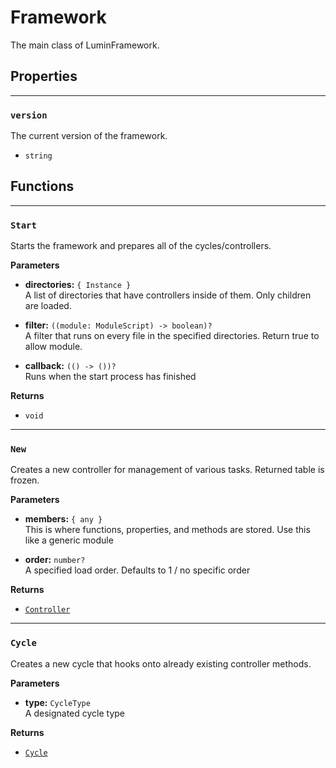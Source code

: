 # Framework

The main class of LuminFramework.

## Properties

---

### `version`

The current version of the framework.

- `string`

## Functions

---

### `Start`

Starts the framework and prepares all of the cycles/controllers.

**Parameters**

- **directories:** `{ Instance }`<br>
A list of directories that have controllers inside of them. Only children are loaded.

- **filter:** `((module: ModuleScript) -> boolean)?`<br>
A filter that runs on every file in the specified directories. Return true to allow module.

- **callback:** `(() -> ())?`<br>
Runs when the start process has finished

**Returns**

- `void`

---

### `New`

Creates a new controller for management of various tasks. Returned table is frozen.

**Parameters**

- **members:** `{ any }`<br>
This is where functions, properties, and methods are stored. Use this like a generic module

- **order:** `number?`<br>
A specified load order. Defaults to 1 / no specific order

**Returns**

- [`Controller`](./controller.md)

---

### `Cycle`

Creates a new cycle that hooks onto already existing controller methods.

**Parameters**

- **type:** `CycleType`<br>
A designated cycle type

**Returns**

- [`Cycle`](./cycle.md)
